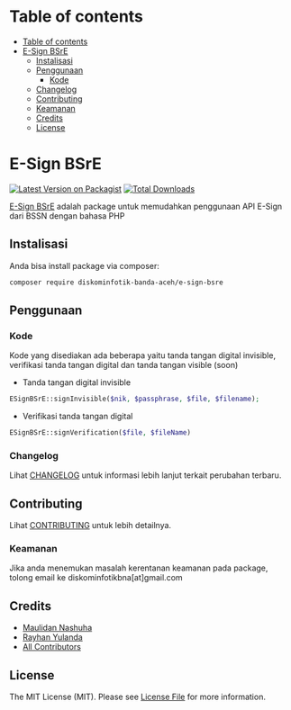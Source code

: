 Table of contents
=================
<!--ts-->
   * [Table of contents](#table-of-contents)
   * [E-Sign BSrE](#e-sign-bsre)
      * [Instalisasi](#instalisasi)
      * [Penggunaan](#penggunaan)
        * [Kode](#kode)
      * [Changelog](#changelog)
      * [Contributing](#contributing)
      * [Keamanan](#keamanan)
      * [Credits](#credits)
      * [License](#license)
<!--te-->

# E-Sign BSrE

[![Latest Version on Packagist](https://img.shields.io/packagist/v/diskominfotik-banda-aceh/e-sign-bsre.svg?style=flat-square)](https://packagist.org/packages/diskominfotik-banda-aceh/e-sign-bsre)
[![Total Downloads](https://img.shields.io/packagist/dt/diskominfotik-banda-aceh/e-sign-bsre.svg?style=flat-square)](https://packagist.org/packages/diskominfotik-banda-aceh/e-sign-bsre)
<!--![GitHub Actions](https://github.com/diskominfotik-banda-aceh/e-sign-bsre/actions/workflows/main.yml/badge.svg)-->

[E-Sign BSrE](https://bsre.bssn.go.id/) adalah package untuk memudahkan penggunaan API E-Sign dari BSSN dengan bahasa PHP

## Instalisasi

Anda bisa install package via composer:

```bash
composer require diskominfotik-banda-aceh/e-sign-bsre
```

## Penggunaan

### Kode
Kode yang disediakan ada beberapa yaitu tanda tangan digital invisible, verifikasi tanda tangan digital dan tanda tangan visible (soon)

- Tanda tangan digital invisible 
```php
ESignBSrE::signInvisible($nik, $passphrase, $file, $filename);
```

- Verifikasi tanda tangan digital  
```php
ESignBSrE::signVerification($file, $fileName)
```

<!--### Testing

```bash
composer test
```
-->

### Changelog

Lihat [CHANGELOG](CHANGELOG.md) untuk informasi lebih lanjut terkait perubahan terbaru.

## Contributing

Lihat [CONTRIBUTING](CONTRIBUTING.md) untuk lebih detailnya.

### Keamanan

Jika anda menemukan masalah kerentanan keamanan pada package, tolong email ke diskominfotikbna[at]gmail.com

## Credits

-   [Maulidan Nashuha](https://github.com/maulidandev)
-   [Rayhan Yulanda](https://github.com/RayhanYulanda)
-   [All Contributors](../../contributors)

## License

The MIT License (MIT). Please see [License File](LICENSE.md) for more information.
